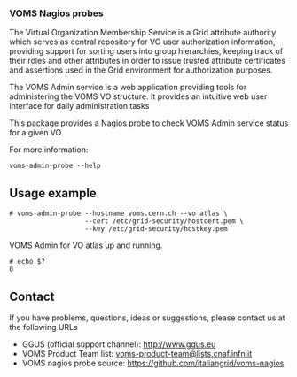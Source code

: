 ### VOMS Nagios probes

The Virtual Organization Membership Service is a Grid attribute authority which
serves as central repository for VO user authorization information, providing
support for sorting users into group hierarchies, keeping track of their roles
and other attributes in order to issue trusted attribute certificates and
assertions used in the Grid environment for authorization purposes.

The VOMS Admin service is a web application providing tools for administering
the VOMS VO structure. It provides an intuitive web user interface for daily
administration tasks

This package provides a Nagios probe to check VOMS Admin service status for
a given VO.

For more information:

~~~
voms-admin-probe --help
~~~

Usage example
-------------

~~~
# voms-admin-probe --hostname voms.cern.ch --vo atlas \
                   --cert /etc/grid-security/hostcert.pem \
                   --key /etc/grid-security/hostkey.pem 
~~~

VOMS Admin for VO atlas up and running.

~~~
# echo $?
0
~~~

Contact
-------

If you have problems, questions, ideas or suggestions, please contact us at
the following URLs

   * GGUS (official support channel): http://www.ggus.eu
   * VOMS Product Team list: voms-product-team@lists.cnaf.infn.it
   * VOMS nagios probe source: https://github.com/italiangrid/voms-nagios
